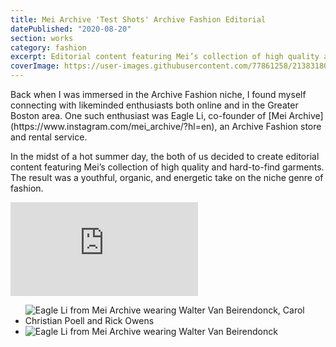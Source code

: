 ```yaml
---
title: Mei Archive 'Test Shots' Archive Fashion Editorial
datePublished: "2020-08-20"
section: works
category: fashion
excerpt: Editorial content featuring Mei’s collection of high quality and hard-to-find garments.
coverImage: https://user-images.githubusercontent.com/77861258/213831808-d75fab61-7769-44ef-ae66-65175d7c3cbd.jpg
---
```


<div>
Back when I was immersed in the Archive Fashion niche, I found myself connecting with likeminded enthusiasts both online and in the Greater Boston area. One such enthusiast was Eagle Li, co-founder of [Mei Archive](https://www.instagram.com/mei_archive/?hl=en), an Archive Fashion store and rental service.

In the midst of a hot summer day, the both of us decided to create editorial content featuring Mei’s collection of high quality and hard-to-find garments. The result was a youthful, organic, and energetic take on the niche genre of fashion.

</div>

<iframe src="https://player.vimeo.com/video/791349582?h=5163db8b41&amp;badge=0&amp;autopause=0&amp;player_id=0&amp;app_id=58479" frameborder="0" allow="autoplay; fullscreen; picture-in-picture" allowfullscreen title="&amp;#039;Test Shots&amp;#039; Archive Fashion Editorial Video"></iframe>

- <Image 
    src="https://user-images.githubusercontent.com/77861258/213831485-4c6c256a-5588-49ad-93e1-cbaac862d7e9.jpg" 
    alt="Eagle Li from Mei Archive wearing Walter Van Beirendonck, Carol Christian Poell and Rick Owens" 
    aspectRatio="3:4"
  />
- <Image
    src="https://user-images.githubusercontent.com/77861258/213831808-d75fab61-7769-44ef-ae66-65175d7c3cbd.jpg"
    alt="Eagle Li from Mei Archive wearing Walter Van Beirendonck"
    aspectRatio="4:3"
  />

